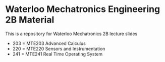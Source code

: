 # Waterloo Mechatronics Engineering 2B Material

This is a repository for Waterloo Mechatronics 2B lecture slides

- 203 = MTE203 Advanced Calculus
- 220 = MTE220 Sensors and Instrumentation
- 241 = MTE241 Real Time Operating System
